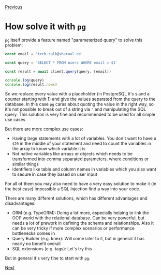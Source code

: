[Previous](./2-what-are-sql-injection.md)


# How solve it with `pg`

`pg` itself provide a feature named "parameterized query" to solve this problem:

```javascript
const email = 'tech-talk@sharaal.de'

const query = `SELECT * FROM users WHERE email = $1`

const result = await client.query(query, [email])

console.log(query)
console.log(result.rows)
```

So we replace every value with a placeholder (in PostgreSQL it's `$` and a counter starting with 1) and give the values separated from the query to the database. In this case `pg` cares about quoting the value in the right way, so it's not possible to break out of a string via `'` and manipulating the SQL query. This solution is very fine and recommended to be used for all simple use cases.

But there are more complex use cases:
* Having large statements with a lot of variables. You don't want to have a `$20` in the middle of your statement and need to count the variables in the array to know which variable it is
* Not native variables like arrays or objects which needs to be transformed into comma separated parameters, where conditions or similar things
* Identifiers like table and column names in variables which you also want to secure in case they based on user input

For all of them you may also need to have a very easy solution to make it (in the best case) impossible a SQL Injection find a way into your code.

There are many different solutions, which has different advantages and disadvantages:
* ORM (e.g. TypeORM): Doing a lot more, especially helping to link the OOP world with the relational database. Can be very powerful, but needs a lot of prework in defining the schema and relationships. Also it can be very tricky if more complex scenarios or performance bottlenecks comes in
* Query Builder (e.g. knex): Will come later to it, but in general it has nearly no benefit overall
* SQL extensions (e.g. tags): Let's try this

But in general it's very fine to start with `pg`.


[Next](./4-1-first-a-little-sidenote-query-with-object-parameter.md)
